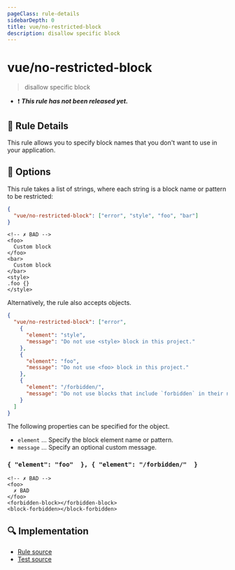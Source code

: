 ```yaml
---
pageClass: rule-details
sidebarDepth: 0
title: vue/no-restricted-block
description: disallow specific block
---
```

# vue/no-restricted-block

> disallow specific block

- :exclamation: <badge text="This rule has not been released yet." vertical="middle" type="error"> ***This rule has not been released yet.*** </badge>

## :book: Rule Details

This rule allows you to specify block names that you don't want to use in your application.

## :wrench: Options

This rule takes a list of strings, where each string is a block name or pattern to be restricted:

```json
{
  "vue/no-restricted-block": ["error", "style", "foo", "bar"]
}
```

<eslint-code-block :rules="{'vue/no-restricted-block': ['error', 'style', 'foo', 'bar']}">

```vue
<!-- ✗ BAD -->
<foo>
  Custom block
</foo>
<bar>
  Custom block
</bar>
<style>
.foo {}
</style>
```

</eslint-code-block>

Alternatively, the rule also accepts objects.

```json
{
  "vue/no-restricted-block": ["error",
    {
      "element": "style",
      "message": "Do not use <style> block in this project."
    },
    {
      "element": "foo",
      "message": "Do not use <foo> block in this project."
    },
    {
      "element": "/forbidden/",
      "message": "Do not use blocks that include `forbidden` in their name."
    }
  ]
}
```

The following properties can be specified for the object.

- `element` ... Specify the block element name or pattern.
- `message` ... Specify an optional custom message.

### `{ "element": "foo"  }, { "element": "/forbidden/"  }`

<eslint-code-block :rules="{'vue/no-restricted-block': ['error', { element: 'foo' }, { element: '/forbidden/' }]}">

```vue
<!-- ✗ BAD -->
<foo>
  ✗ BAD
</foo>
<forbidden-block></forbidden-block>
<block-forbidden></block-forbidden>
```

</eslint-code-block>

## :mag: Implementation

- [Rule source](https://github.com/vuejs/eslint-plugin-vue/blob/master/lib/rules/no-restricted-block.js)
- [Test source](https://github.com/vuejs/eslint-plugin-vue/blob/master/tests/lib/rules/no-restricted-block.js)
